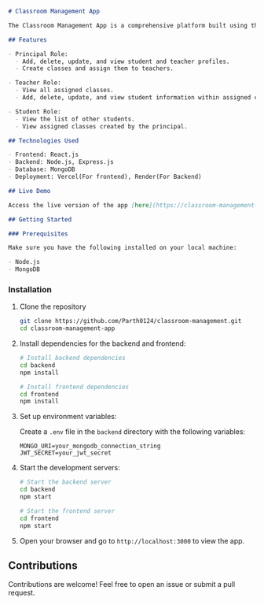 ```markdown
# Classroom Management App

The Classroom Management App is a comprehensive platform built using the MERN stack (MongoDB, Express.js, React, Node.js) to streamline school administration and classroom activities.

## Features

- Principal Role:
  - Add, delete, update, and view student and teacher profiles.
  - Create classes and assign them to teachers.

- Teacher Role:
  - View all assigned classes.
  - Add, delete, update, and view student information within assigned classes.

- Student Role:
  - View the list of other students.
  - View assigned classes created by the principal.

## Technologies Used

- Frontend: React.js
- Backend: Node.js, Express.js
- Database: MongoDB
- Deployment: Vercel(For frontend), Render(For Backend)

## Live Demo

Access the live version of the app [here](https://classroom-management-smoky.vercel.app/).

## Getting Started

### Prerequisites

Make sure you have the following installed on your local machine:

- Node.js
- MongoDB
```
### Installation

1. Clone the repository

   ```bash
   git clone https://github.com/Parth0124/classroom-management.git
   cd classroom-management-app
   ```

2. Install dependencies for the backend and frontend:

   ```bash
   # Install backend dependencies
   cd backend
   npm install
    ```
   ```bash
   # Install frontend dependencies
   cd frontend
   npm install
   ```

3. Set up environment variables:

   Create a `.env` file in the `backend` directory with the following variables:

   ```env
   MONGO_URI=your_mongodb_connection_string
   JWT_SECRET=your_jwt_secret
   ```

4. Start the development servers:

   ```bash
   # Start the backend server
   cd backend
   npm start

   # Start the frontend server
   cd frontend
   npm start
   ```

5. Open your browser and go to `http://localhost:3000` to view the app.

## Contributions

Contributions are welcome! Feel free to open an issue or submit a pull request.
